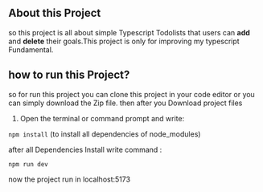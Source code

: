 ## About this Project

so this project is all about simple Typescript Todolists that users can **add** and **delete** their goals.This project is only for improving my typescript Fundamental.

## how to run this Project?

so for run this project you can clone this project in your code editor or you can simply download the Zip file.
then after you Download project files

1.  Open the terminal or command prompt and write:

`npm install` (to install all dependencies of node_modules)

after all Dependencies Install write command :

`npm run dev`

now the project run in localhost:5173

